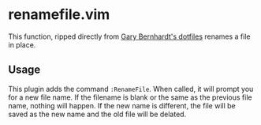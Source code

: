 # renamefile.vim

This function, ripped directly from [Gary Bernhardt's dotfiles](https://github.com/garybernhardt/dotfiles)
renames a file in place.

## Usage

This plugin adds the command `:RenameFile`.  When called, it will prompt you for
a new file name.  If the filename is blank or the same as the previous file
name, nothing will happen.  If the new name is different, the file will be
saved as the new name and the old file will be delated.
